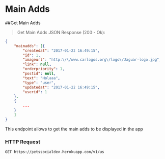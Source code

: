 # Main Adds 

##Get Main Adds 

> Get Main Adds JSON Response (200 - Ok):

```json
{
    "mainadds": [{
        "createdat": "2017-01-22 16:49:15",
        "id": 1,
        "imageurl": "http:\/\/www.carlogos.org\/logo\/Jaguar-logo.jpg",
        "link": null,
        "orderpriority": 1,
        "postid": null,
        "text": "Holaaa",
        "type": "user",
        "updatedat": "2017-01-22 16:49:15",
        "userid": 1
    },
    {
        ...
    }
    ]
}
```

This endpoint allows to get the main adds to be displayed in the app 

### HTTP Request 

`GET https://petssocialdev.herokuapp.com/v1/us`


